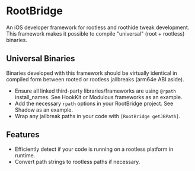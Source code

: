 # RootBridge

An iOS developer framework for rootless and roothide tweak development. This framework makes it possible to compile "universal" (root + rootless) binaries.

## Universal Binaries

Binaries developed with this framework should be virtually identical in compiled form between rooted or rootless jailbreaks (arm64e ABI aside).

* Ensure all linked third-party libraries/frameworks are using `@rpath` install_names. See HookKit or Modulous frameworks as an example.
* Add the necessary `rpath` options in your RootBridge project. See Shadow as an example.
* Wrap any jailbreak paths in your code with `[RootBridge getJBPath]`.

## Features

* Efficiently detect if your code is running on a rootless platform in runtime.
* Convert path strings to rootless paths if necessary.
